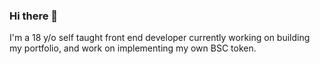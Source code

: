 ### Hi there 👋
I'm a 18 y/o self taught front end developer currently working on building my portfolio, and work on implementing my own BSC token. 
<!--
**Cadensmith1123/cadensmith1123** is a ✨ _special_ ✨ repository because its `README.md` (this file) appears on your GitHub profile.

Here are some ideas to get you started:

- 🔭 I’m currently working on ...
- 🌱 I’m currently learning ...React
- 👯 I’m looking to collaborate on ...BSC token
- 🤔 I’m looking for help with ...
- 💬 Ask me about ...
- 📫 How to reach me: ...boreinc23@gmail.com
- 😄 Pronouns: ...
- ⚡ Fun fact: ...
-->
